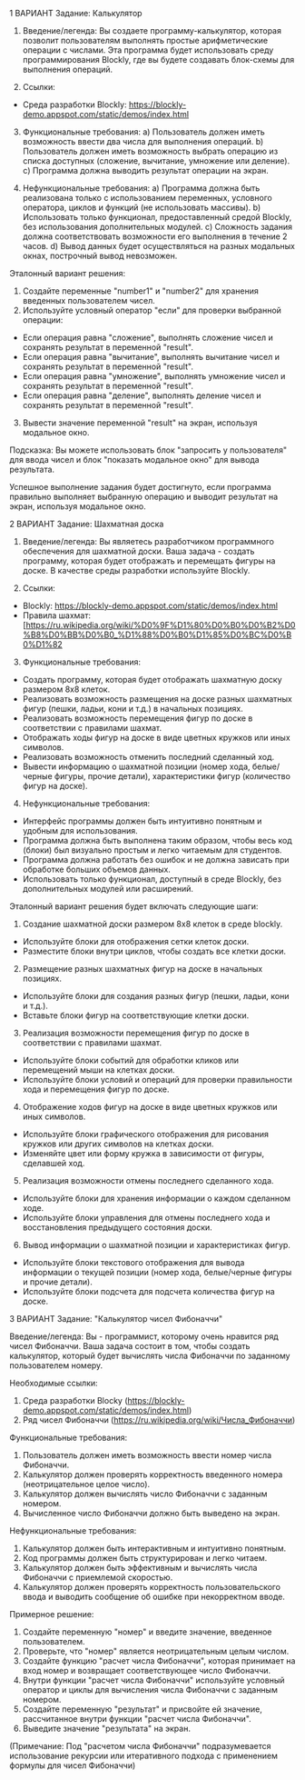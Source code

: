 1 ВАРИАНТ
Задание: Калькулятор

1. Введение/легенда:
Вы создаете программу-калькулятор, которая позволит пользователям выполнять простые арифметические операции с числами. Эта программа будет использовать среду программирования Blockly, где вы будете создавать блок-схемы для выполнения операций.

2. Ссылки:
- Среда разработки Blockly: https://blockly-demo.appspot.com/static/demos/index.html

3. Функциональные требования:
a) Пользователь должен иметь возможность ввести два числа для выполнения операций.
b) Пользователь должен иметь возможность выбрать операцию из списка доступных (сложение, вычитание, умножение или деление).
c) Программа должна выводить результат операции на экран.

4. Нефункциональные требования:
a) Программа должна быть реализована только с использованием переменных, условного оператора, циклов и функций (не использовать массивы).
b) Использовать только функционал, предоставленный средой Blockly, без использования дополнительных модулей.
c) Сложность задания должна соответствовать возможности его выполнения в течение 2 часов.
d) Вывод данных будет осуществляться на разных модальных окнах, построчный вывод невозможен.

Эталонный вариант решения:

1. Создайте переменные "number1" и "number2" для хранения введенных пользователем чисел.
2. Используйте условный оператор "если" для проверки выбранной операции:
- Если операция равна "сложение", выполнять сложение чисел и сохранять результат в переменной "result".
- Если операция равна "вычитание", выполнять вычитание чисел и сохранять результат в переменной "result".
- Если операция равна "умножение", выполнять умножение чисел и сохранять результат в переменной "result".
- Если операция равна "деление", выполнять деление чисел и сохранять результат в переменной "result".
3. Вывести значение переменной "result" на экран, используя модальное окно.

Подсказка: Вы можете использовать блок "запросить у пользователя" для ввода чисел и блок "показать модальное окно" для вывода результата.

Успешное выполнение задания будет достигнуто, если программа правильно выполняет выбранную операцию и выводит результат на экран, используя модальное окно.

2 ВАРИАНТ
Задание: Шахматная доска

1. Введение/легенда:
Вы являетесь разработчиком программного обеспечения для шахматной доски. Ваша задача - создать программу, которая будет отображать и перемещать фигуры на доске. В качестве среды разработки используйте Blockly.

2. Ссылки:
- Blockly: https://blockly-demo.appspot.com/static/demos/index.html
- Правила шахмат: [https://ru.wikipedia.org/wiki/%D0%9F%D1%80%D0%B0%D0%B2%D0%B8%D0%BB%D0%B0_%D1%88%D0%B0%D1%85%D0%BC%D0%B0%D1%82

3. Функциональные требования:
- Создать программу, которая будет отображать шахматную доску размером 8x8 клеток.
- Реализовать возможность размещения на доске разных шахматных фигур (пешки, ладьи, кони и т.д.) в начальных позициях.
- Реализовать возможность перемещения фигур по доске в соответствии с правилами шахмат.
- Отображать ходы фигур на доске в виде цветных кружков или иных символов.
- Реализовать возможность отменить последний сделанный ход.
- Вывести информацию о шахматной позиции (номер хода, белые/черные фигуры, прочие детали), характеристики фигур (количество фигур на доске).

4. Нефункциональные требования:
- Интерфейс программы должен быть интуитивно понятным и удобным для использования.
- Программа должна быть выполнена таким образом, чтобы весь код (блоки) был визуально простым и легко читаемым для студентов.
- Программа должна работать без ошибок и не должна зависать при обработке больших объемов данных.
- Использовать только функционал, доступный в среде Blockly, без дополнительных модулей или расширений.

Эталонный вариант решения будет включать следующие шаги:

1. Создание шахматной доски размером 8x8 клеток в среде blockly.
- Используйте блоки для отображения сетки клеток доски.
- Разместите блоки внутри циклов, чтобы создать все клетки доски.

2. Размещение разных шахматных фигур на доске в начальных позициях.
- Используйте блоки для создания разных фигур (пешки, ладьи, кони и т.д.).
- Вставьте блоки фигур на соответствующие клетки доски.

3. Реализация возможности перемещения фигур по доске в соответствии с правилами шахмат.
- Используйте блоки событий для обработки кликов или перемещений мыши на клетках доски.
- Используйте блоки условий и операций для проверки правильности хода и перемещения фигур по доске.

4. Отображение ходов фигур на доске в виде цветных кружков или иных символов.
- Используйте блоки графического отображения для рисования кружков или других символов на клетках доски.
- Изменяйте цвет или форму кружка в зависимости от фигуры, сделавшей ход.

5. Реализация возможности отмены последнего сделанного хода.
- Используйте блоки для хранения информации о каждом сделанном ходе.
- Используйте блоки управления для отмены последнего хода и восстановления предыдущего состояния доски.

6. Вывод информации о шахматной позиции и характеристиках фигур.
- Используйте блоки текстового отображения для вывода информации о текущей позиции (номер хода, белые/черные фигуры и прочие детали).
- Используйте блоки подсчета для подсчета количества фигур на доске.

3 ВАРИАНТ
Задание: "Калькулятор чисел Фибоначчи"

Введение/легенда:
Вы - программист, которому очень нравится ряд чисел Фибоначчи. Ваша задача состоит в том, чтобы создать калькулятор, который будет вычислять числа Фибоначчи по заданному пользователем номеру.

Необходимые ссылки:
1. Среда разработки Blocky (https://blockly-demo.appspot.com/static/demos/index.html)
2. Ряд чисел Фибоначчи (https://ru.wikipedia.org/wiki/Числа_Фибоначчи)

Функциональные требования:
1. Пользователь должен иметь возможность ввести номер числа Фибоначчи.
2. Калькулятор должен проверять корректность введенного номера (неотрицательное целое число).
3. Калькулятор должен вычислять число Фибоначчи с заданным номером.
4. Вычисленное число Фибоначчи должно быть выведено на экран.

Нефункциональные требования:
1. Калькулятор должен быть интерактивным и интуитивно понятным.
2. Код программы должен быть структурирован и легко читаем.
3. Калькулятор должен быть эффективным и вычислять числа Фибоначчи с приемлемой скоростью.
4. Калькулятор должен проверять корректность пользовательского ввода и выводить сообщение об ошибке при некорректном вводе.

Примерное решение:
1. Создайте переменную "номер" и введите значение, введенное пользователем.
2. Проверьте, что "номер" является неотрицательным целым числом.
3. Создайте функцию "расчет числа Фибоначчи", которая принимает на вход номер и возвращает соответствующее число Фибоначчи.
4. Внутри функции "расчет числа Фибоначчи" используйте условный оператор и циклы для вычисления числа Фибоначчи с заданным номером.
5. Создайте переменную "результат" и присвойте ей значение, рассчитанное внутри функции "расчет числа Фибоначчи".
6. Выведите значение "результата" на экран.

(Примечание: Под "расчетом числа Фибоначчи" подразумевается использование рекурсии или итеративного подхода с применением формулы для чисел Фибоначчи)
